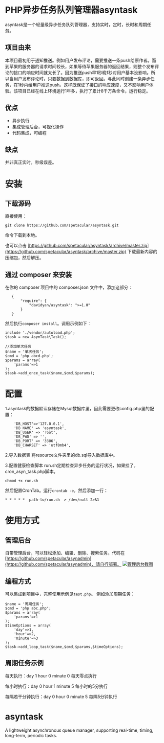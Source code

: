 # PHP异步任务队列管理器asyntask
asyntask是一个轻量级异步任务队列管理器，支持实时，定时，长时和周期任务。

## 项目由来

本项目最初用于通知推送。例如用户发布评论，需要推送一条push给原作者。而到苹果的服务器的请求时间较长，如果等待苹果服务器的返回结果，则整个发布评论的接口的响应时间就太长了。因为推送push早1秒晚1秒对用户基本没影响，所以当用户发布评论时，只要数据到数据库，即可返回。与此同时创建一条异步任务，在1秒内给用户推送push。这样既保证了接口的响应速度，又不影响用户体验。该项目已经在线上环境运行1年多，执行了累计8千万条命令，运行稳定。

## 优点

* 异步执行
* 集成管理后台，可视化操作
* 代码集成，可编程

## 缺点

并非真正实时，秒级误差。

# 安装
## 下载源码

直接使用：
```
git clone https://github.com/spetacular/asyntask.git
```
命令下载到本地。

也可以点击 [https://github.com/spetacular/asyntask/archive/master.zip](https://github.com/spetacular/asyntask/archive/master.zip) 下载最新内容的压缩包，然后解压。
## 通过 composer 来安装

   在你的 composer 项目中的 composer.json 文件中，添加这部分：
```
   {
       "require": {
           "davidyan/asyntask": ">=1.0"
       }
   }
```

然后执行`composer install`。调用示例如下：
```
include './vendor/autoload.php';
$task = new AsynTask\Task();

//添加单次任务
$name = '单次任务';
$cmd = 'php abcd.php';
$params = array(
	'params'=>1
);
$task->add_once_task($name,$cmd,$params);
```

# 配置
1.asyntask的数据默认存储在Mysql数据库里，因此需要更改config.php里的配置：

```
	'DB_HOST'=>'127.0.0.1',
	'DB_NAME' => 'asyntask',
	'DB_USER' => 'root',
	'DB_PWD' => '',
	'DB_PORT' => '3306',
	'DB_CHARSET' => 'utf8mb4',
```

2.导入数据表
将resource文件夹里的db.sql导入数据库中。

3.配置健康检查脚本
run.sh定期检查异步任务的运行状况，如果挂了，cron_asyn_task.php脚本。
```
chmod +x run.sh
```
然后配置CronTab。运行`crontab -e`，然后添加一行：
```
* * * * *  path-to/run.sh  > /dev/null 2>&1
```
# 使用方式

## 管理后台

自带管理后台，可以轻松添加、编辑、删除、搜索任务。代码在[https://github.com/spetacular/asynadmin](https://github.com/spetacular/asynadmin)，请自行部署。
[![管理后台截图](https://github.com/spetacular/asynadmin/raw/master/asynadmin.jpeg)](https://github.com/spetacular/asynadmin/raw/master/asynadmin.jpeg)

## 编程方式

可以集成到项目中，完整使用示例见`test.php`。
例如添加周期任务：
```
$name = '周期任务';
$cmd = 'php abc.php';
$params = array(
	'params'=>1
);
$timeOptions = array(
	'day'=>1,
	'hour'=>2,
	'minute'=>3
);
$task->add_loop_task($name,$cmd,$params,$timeOptions);
```
## 周期任务示例

每天执行：day 1 hour 0 minute 0 每天零点执行

每小时执行：day 0 hour 1 minute 5 每小时的5分执行

每隔若干分钟执行：day 0 hour 0 minute 5 每隔5分钟执行

# asyntask
A lightweight asynchronous queue manager, supporting real-time, timing, long-term, periodic tasks.
